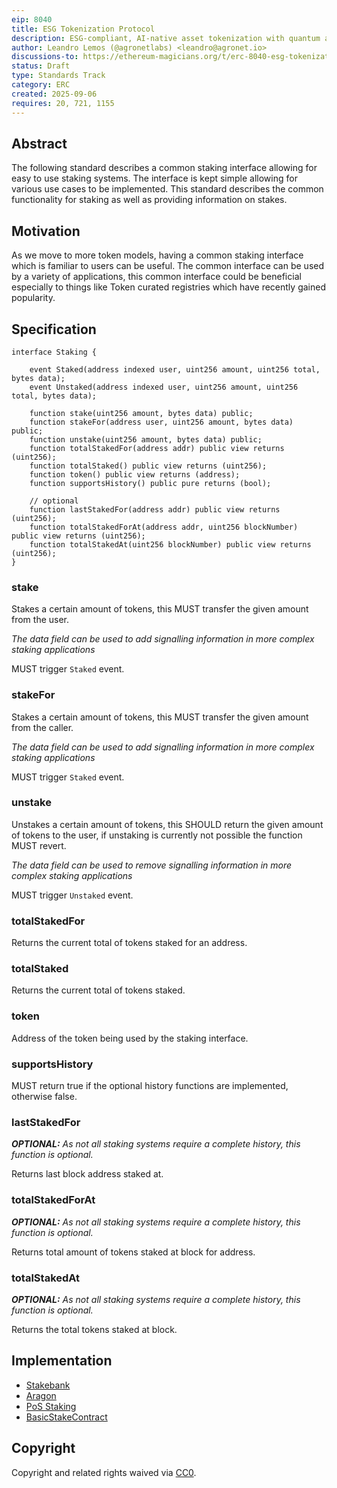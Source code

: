 ```yaml
---
eip: 8040
title: ESG Tokenization Protocol
description: ESG-compliant, AI-native asset tokenization with quantum auditability and lifecycle integrity.
author: Leandro Lemos (@agronetlabs) <leandro@agronet.io>
discussions-to: https://ethereum-magicians.org/t/erc-8040-esg-tokenization-protocol/25846
status: Draft
type: Standards Track
category: ERC
created: 2025-09-06
requires: 20, 721, 1155
---
```


## Abstract

The following standard describes a common staking interface allowing for easy to use staking systems. The interface is kept simple allowing for various use cases to be implemented. This standard describes the common functionality for staking as well as providing information on stakes.

## Motivation

As we move to more token models, having a common staking interface which is familiar to users can be useful. The common interface can be used by a variety of applications, this common interface could be beneficial especially to things like Token curated registries which have recently gained popularity.

## Specification

```solidity
interface Staking {

    event Staked(address indexed user, uint256 amount, uint256 total, bytes data);
    event Unstaked(address indexed user, uint256 amount, uint256 total, bytes data);

    function stake(uint256 amount, bytes data) public;
    function stakeFor(address user, uint256 amount, bytes data) public;
    function unstake(uint256 amount, bytes data) public;
    function totalStakedFor(address addr) public view returns (uint256);
    function totalStaked() public view returns (uint256);
    function token() public view returns (address);
    function supportsHistory() public pure returns (bool);

    // optional
    function lastStakedFor(address addr) public view returns (uint256);
    function totalStakedForAt(address addr, uint256 blockNumber) public view returns (uint256);
    function totalStakedAt(uint256 blockNumber) public view returns (uint256);
}
```

### stake

Stakes a certain amount of tokens, this MUST transfer the given amount from the user.

*The data field can be used to add signalling information in more complex staking applications*

MUST trigger ```Staked``` event.

### stakeFor

Stakes a certain amount of tokens, this MUST transfer the given amount from the caller.

*The data field can be used to add signalling information in more complex staking applications*

MUST trigger ```Staked``` event.

### unstake

Unstakes a certain amount of tokens, this SHOULD return the given amount of tokens to the user, if unstaking is currently not possible the function MUST revert.

*The data field can be used to remove signalling information in more complex staking applications*

MUST trigger ```Unstaked``` event.

### totalStakedFor

Returns the current total of tokens staked for an address.

### totalStaked

Returns the current total of tokens staked.

### token

Address of the token being used by the staking interface.

### supportsHistory

MUST return true if the optional history functions are implemented, otherwise false.

### lastStakedFor

***OPTIONAL:** As not all staking systems require a complete history, this function is optional.*

Returns last block address staked at.

### totalStakedForAt

***OPTIONAL:** As not all staking systems require a complete history, this function is optional.*

Returns total amount of tokens staked at block for address.

### totalStakedAt

***OPTIONAL:** As not all staking systems require a complete history, this function is optional.*

Returns the total tokens staked at block.

## Implementation

- [Stakebank](https://github.com/HarbourProject/stakebank)
- [Aragon](https://github.com/aragon/aragon-apps/pull/101)
- [PoS Staking](https://github.com/maticnetwork/contracts/blob/master/contracts/StakeManager.sol)
- [BasicStakeContract](https://github.com/codex-protocol/contract.erc-900)

## Copyright
Copyright and related rights waived via [CC0](../LICENSE.md).
